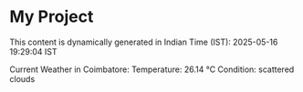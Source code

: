 # My Project

This content is dynamically generated in Indian Time (IST): 2025-05-16 19:29:04 IST


Current Weather in Coimbatore:
Temperature: 26.14 °C
Condition: scattered clouds
